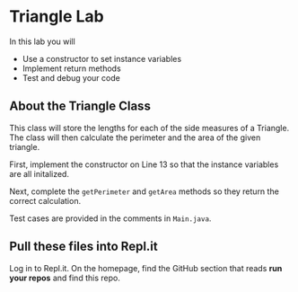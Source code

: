 # Triangle Lab

In this lab you will
- Use a constructor to set instance variables
- Implement return methods
- Test and debug your code

## About the Triangle Class
This class will store the lengths for each of the side measures of a Triangle. The class will then calculate the perimeter and the area of the given triangle. 

First, implement the constructor on Line 13 so that the instance variables are all initalized. 

Next, complete the `getPerimeter` and `getArea` methods so they return the correct calculation. 

Test cases are provided in the comments in `Main.java`. 



## Pull these files into Repl.it
Log in to Repl.it. On the homepage, find the GitHub section that reads **run your repos** and find this repo.
